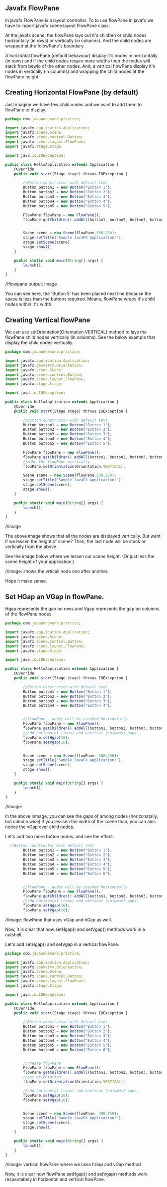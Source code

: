 ## Javafx FlowPane

In javafx FlowPane is a layout controller. To to use flowPane in javafx we have to import javafx.scene.layout.FlowPane class. 

At the javafx scene, the flowPane lays out it's children or child nodes horizontally (in rows) or vertically (in columns). And the child nodes are wrapped at the folowPane's boundary.

A horizontal flowPane (default behaviour) display it's nodes in horizontally (in rows) and if the child nodes requre more widths then the nodes will stack from bewlo of the other nodes.
And, a vertical flowPane display it's nodes in vertically (in columns) and wrapping the child nodes at the flowPane height. 

## Creating Horizontal FlowPane (by default)

Just imagine we have few child nodes and we want to add them to flowPane to display. 

```js
package com.javaondemand.practice;

import javafx.application.Application;
import javafx.scene.Scene;
import javafx.scene.control.Button;
import javafx.scene.layout.FlowPane;
import javafx.stage.Stage;

import java.io.IOException;

public class HelloApplication extends Application {
    @Override
    public void start(Stage stage) throws IOException {

        //Button constructor with default text
        Button button1 = new Button("Button 1");
        Button button2 = new Button("Button 2");
        Button button3 = new Button("Button 3");
        Button button4 = new Button("Button 4");
        Button button5 = new Button("Button 5");

        FlowPane flowPane = new FlowPane();
        flowPane.getChildren().addAll(button1, button2, button3, button4, button5);


        Scene scene = new Scene(flowPane,300,250);
        stage.setTitle("Sample JavaFX Application!");
        stage.setScene(scene);
        stage.show();
    }

    public static void main(String[] args) {
        launch();
    }
}

```

//flowpane output: image

You can see here, the 'Button 5' has been placed next line because the space is less than the buttons required. Means, flowPane wraps it's child nodes within it's width.

## Creating Vertical flowPane

We can use setOrientation(Orientation.VERTICAL) method to lays the flowPane child nodes vertically (in columns). See the below example that display the child nodes vertically.

```js
package com.javaondemand.practice;

import javafx.application.Application;
import javafx.geometry.Orientation;
import javafx.scene.Scene;
import javafx.scene.control.Button;
import javafx.scene.layout.FlowPane;
import javafx.stage.Stage;

import java.io.IOException;

public class HelloApplication extends Application {
    @Override
    public void start(Stage stage) throws IOException {

        //Button constructor with default text
        Button button1 = new Button("Button 1");
        Button button2 = new Button("Button 2");
        Button button3 = new Button("Button 3");
        Button button4 = new Button("Button 4");
        Button button5 = new Button("Button 5");

        FlowPane flowPane = new FlowPane();
        flowPane.getChildren().addAll(button1, button2, button3, button4, button5);
        //make the flowPane vertically
        flowPane.setOrientation(Orientation.VERTICAL);

        Scene scene = new Scene(flowPane,300,250);
        stage.setTitle("Sample JavaFX Application!");
        stage.setScene(scene);
        stage.show();
    }

    public static void main(String[] args) {
        launch();
    }
}

```

//image 

The above image shows that all the nodes are displayed vertically. But waht if we lessen the height of scene? Then, the last node will be stack or vertically from the above. 

See the image below where we lessen our scene height. (Or just less the scene height of your application.)

//image: shows the vrticall node one after another.

Hope it make sense. 

## Set HGap an VGap in flowPane.

Hgap represents the gap on rows and Vgap represents the gap on columns of the flowPane nodes.

```js
package com.javaondemand.practice;

import javafx.application.Application;
import javafx.scene.Scene;
import javafx.scene.control.Button;
import javafx.scene.layout.FlowPane;
import javafx.stage.Stage;

import java.io.IOException;

public class HelloApplication extends Application {
    @Override
    public void start(Stage stage) throws IOException {

        //Button constructor with default text
        Button button1 = new Button("Button 1");
        Button button2 = new Button("Button 2");
        Button button3 = new Button("Button 3");
        Button button4 = new Button("Button 4");


        //flowPane - nodes will be stacked horizontally
        FlowPane flowPane = new FlowPane();
        flowPane.getChildren().addAll(button1, button2, button3, button4);
        //add horizontal (rows) and vertical (columns) gaps.
        flowPane.setHgap(10);
        flowPane.setVgap(10);


        Scene scene = new Scene(flowPane, 300,250);
        stage.setTitle("Sample JavaFX Application!");
        stage.setScene(scene);
        stage.show();
    }

    public static void main(String[] args) {
        launch();
    }
}

```

//image: 

In the above inmage, you can see the gaps of among nodes (horizonatally, but column wise) if you lesssen the width of the scene than, you can alos notice the vGap over child nodes. 

Let's add two more button nodes, and see the effect. 

```js
  //Button constructor with default text
        Button button1 = new Button("Button 1");
        Button button2 = new Button("Button 2");
        Button button3 = new Button("Button 3");
        Button button4 = new Button("Button 4");
        Button button5 = new Button("Button 5");
        Button button6 = new Button("Button 6");


        //flowPane - nodes will be stacked horizontally
        FlowPane flowPane = new FlowPane();
        flowPane.getChildren().addAll(button1, button2, button3, button4, button5, button6);
        //add horizontal (rows) and vertical (columns) gaps.
        flowPane.setHgap(10);
        flowPane.setVgap(10);

```

//image: flowPane that uses vGap and hGap as well.

Now, it is clear that how setHgap() and setVgap() methods work in a nutshell. 

Let's add setHgap() and setVgap in a vertical flowPane. 

```js
package com.javaondemand.practice;

import javafx.application.Application;
import javafx.geometry.Orientation;
import javafx.scene.Scene;
import javafx.scene.control.Button;
import javafx.scene.layout.FlowPane;
import javafx.stage.Stage;

import java.io.IOException;

public class HelloApplication extends Application {
    @Override
    public void start(Stage stage) throws IOException {

        //Button constructor with default text
        Button button1 = new Button("Button 1");
        Button button2 = new Button("Button 2");
        Button button3 = new Button("Button 3");
        Button button4 = new Button("Button 4");
        Button button5 = new Button("Button 5");
        Button button6 = new Button("Button 6");


        //create flowPane
        FlowPane flowPane = new FlowPane();
        flowPane.getChildren().addAll(button1, button2, button3, button4, button5, button6);
        //set orientation
        flowPane.setOrientation(Orientation.VERTICAL);

        //add horizontal (rows) and vertical (columns) gaps.
        flowPane.setHgap(10);
        flowPane.setVgap(10);


        Scene scene = new Scene(flowPane, 300,150);
        stage.setTitle("Sample JavaFX Application!");
        stage.setScene(scene);
        stage.show();
    }

    public static void main(String[] args) {
        launch();
    }
}

```

//image: vertical flowPane where we uses hGap and vGap method

Now, it is clear how flowPane setHgap() and setVgap() methods work respectabely in horizontal and vertical flowPane.

